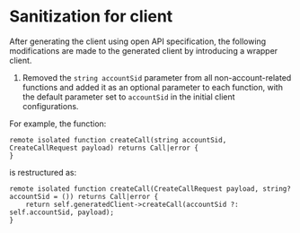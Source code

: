 # Sanitization for client
After generating the client using open API specification, the following modifications are made to the generated client by introducing a wrapper client.

1. Removed the `string accountSid` parameter from all non-account-related functions and added it as an optional parameter to each function, with the default parameter set to `accountSid` in the initial client configurations.

For example, the function:

```ballerina
remote isolated function createCall(string accountSid, CreateCallRequest payload) returns Call|error {
}
```

is restructured as:

```ballerina
remote isolated function createCall(CreateCallRequest payload, string? accountSid = ()) returns Call|error {
    return self.generatedClient->createCall(accountSid ?: self.accountSid, payload);
}
```
